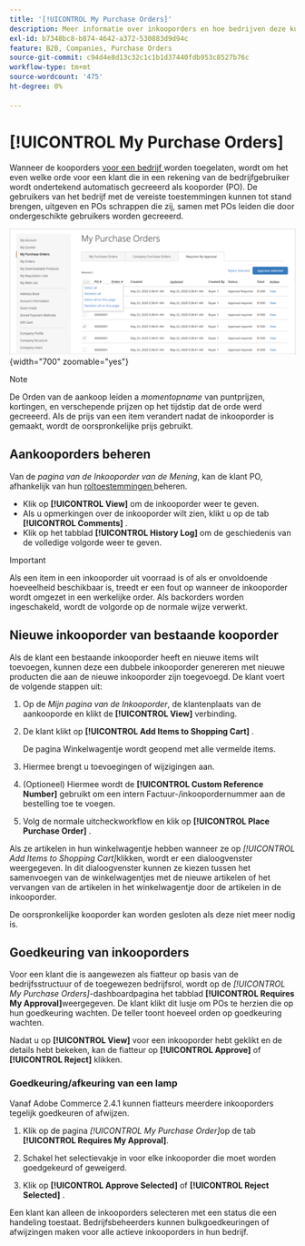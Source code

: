 ```yaml
---
title: '[!UICONTROL My Purchase Orders]'
description: Meer informatie over inkooporders en hoe bedrijven deze kunnen gebruiken om hun aankopen te beheren.
exl-id: b7348bc8-b874-4642-a372-530883d9d94c
feature: B2B, Companies, Purchase Orders
source-git-commit: c94d4e8d13c32c1c1b1d37440fdb953c8527b76c
workflow-type: tm+mt
source-wordcount: '475'
ht-degree: 0%

---
```


# [!UICONTROL My Purchase Orders]

Wanneer de kooporders [ voor een bedrijf ](purchase-order-flow.md) worden toegelaten, wordt om het even welke orde voor een klant die in een rekening van de bedrijfgebruiker wordt ondertekend automatisch gecreeerd als kooporder (PO). De gebruikers van het bedrijf met de vereiste toestemmingen kunnen tot stand brengen, uitgeven en POs schrappen die zij, samen met POs leiden die door ondergeschikte gebruikers worden gecreeerd.

![ Mijn orden van de Aankoop ](./assets/account-dashboard-my-purchase-orders.png){width="700" zoomable="yes"}

>[!NOTE]
>
>De Orden van de aankoop leiden a _momentopname_ van puntprijzen, kortingen, en verschepende prijzen op het tijdstip dat de orde werd gecreeerd. Als de prijs van een item verandert nadat de inkooporder is gemaakt, wordt de oorspronkelijke prijs gebruikt.

## Aankooporders beheren

Van de _pagina van de Inkooporder van de Mening_, kan de klant PO, afhankelijk van hun [ roltoestemmingen ](account-company-roles-permissions.md) beheren.

- Klik op **[!UICONTROL View]** om de inkooporder weer te geven.
- Als u opmerkingen over de inkooporder wilt zien, klikt u op de tab **[!UICONTROL Comments]** .
- Klik op het tabblad **[!UICONTROL History Log]** om de geschiedenis van de volledige volgorde weer te geven.

>[!IMPORTANT]
>
>Als een item in een inkooporder uit voorraad is of als er onvoldoende hoeveelheid beschikbaar is, treedt er een fout op wanneer de inkooporder wordt omgezet in een werkelijke order. Als backorders worden ingeschakeld, wordt de volgorde op de normale wijze verwerkt.

## Nieuwe inkooporder van bestaande kooporder

Als de klant een bestaande inkooporder heeft en nieuwe items wilt toevoegen, kunnen deze een dubbele inkooporder genereren met nieuwe producten die aan de nieuwe inkooporder zijn toegevoegd. De klant voert de volgende stappen uit:

1. Op de _Mijn pagina van de Inkooporder_, de klantenplaats van de aankooporde en klikt de **[!UICONTROL View]** verbinding.

1. De klant klikt op **[!UICONTROL Add Items to Shopping Cart]** .

   De pagina Winkelwagentje wordt geopend met alle vermelde items.

1. Hiermee brengt u toevoegingen of wijzigingen aan.

1. (Optioneel) Hiermee wordt de **[!UICONTROL Custom Reference Number]** gebruikt om een intern Factuur-/inkoopordernummer aan de bestelling toe te voegen.

1. Volg de normale uitcheckworkflow en klik op **[!UICONTROL Place Purchase Order]** .

Als ze artikelen in hun winkelwagentje hebben wanneer ze op _[!UICONTROL Add Items to Shopping Cart]_&#x200B;klikken, wordt er een dialoogvenster weergegeven. In dit dialoogvenster kunnen ze kiezen tussen het samenvoegen van de winkelwagentjes met de nieuwe artikelen of het vervangen van de artikelen in het winkelwagentje door de artikelen in de inkooporder.

De oorspronkelijke kooporder kan worden gesloten als deze niet meer nodig is.

## Goedkeuring van inkooporders

Voor een klant die is aangewezen als fiatteur op basis van de bedrijfsstructuur of de toegewezen bedrijfsrol, wordt op de _[!UICONTROL My Purchase Orders]_-dashboardpagina het tabblad **[!UICONTROL Requires My Approval]**&#x200B;weergegeven. De klant klikt dit lusje om POs te herzien die op hun goedkeuring wachten. De teller toont hoeveel orden op goedkeuring wachten.

Nadat u op **[!UICONTROL View]** voor een inkooporder hebt geklikt en de details hebt bekeken, kan de fiatteur op **[!UICONTROL Approve]** of **[!UICONTROL Reject]** klikken.

### Goedkeuring/afkeuring van een lamp

Vanaf Adobe Commerce 2.4.1 kunnen fiatteurs meerdere inkooporders tegelijk goedkeuren of afwijzen.

1. Klik op de pagina _[!UICONTROL My Purchase Order]_&#x200B;op de tab **[!UICONTROL Requires My Approval]**.

1. Schakel het selectievakje in voor elke inkooporder die moet worden goedgekeurd of geweigerd.

1. Klik op **[!UICONTROL Approve Selected]** of **[!UICONTROL Reject Selected]** .

Een klant kan alleen de inkooporders selecteren met een status die een handeling toestaat. Bedrijfsbeheerders kunnen bulkgoedkeuringen of afwijzingen maken voor alle actieve inkooporders in hun bedrijf.
